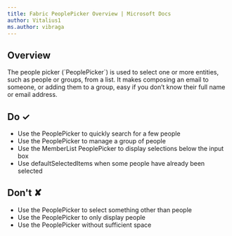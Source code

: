 ```yaml
---
title: Fabric PeoplePicker Overview | Microsoft Docs
author: Vitalius1
ms.author: vibraga
---
```


## Overview
The people picker (&#x60;PeoplePicker&#x60;) is used to select one or more entities, such as people or groups, from a list. It makes composing an email to someone, or adding them to a group, easy if you don’t know their full name or email address. 



## Do &#10003;
- Use the PeoplePicker to quickly search for a few people
- Use the PeoplePicker to manage a group of people
- Use the MemberList PeoplePicker to display selections below the input box
- Use defaultSelectedItems when some people have already been selected


## Don't &#10008;
- Use the PeoplePicker to select something other than people
- Use the PeoplePicker to only display people
- Use the PeoplePicker without sufficient space
